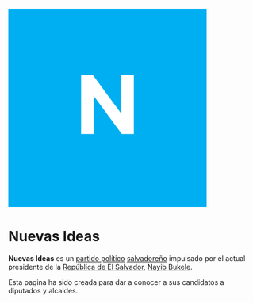 ![NuevasIdeas_400x400](index.assets/NuevasIdeas_400x400.png)
# Nuevas Ideas

**Nuevas Ideas** es un [partido político](https://es.wikipedia.org/wiki/Partido_político) [salvadoreño](https://es.wikipedia.org/wiki/El_Salvador) impulsado por el actual presidente de la [República de El Salvador](https://es.wikipedia.org/wiki/El_Salvador), [Nayib Bukele](https://es.wikipedia.org/wiki/Nayib_Bukele).

Esta pagina ha sido creada para dar a conocer a sus candidatos a diputados y alcaldes.
